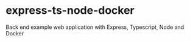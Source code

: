 # express-ts-node-docker
Back end example web application with Express, Typescript, Node and Docker
